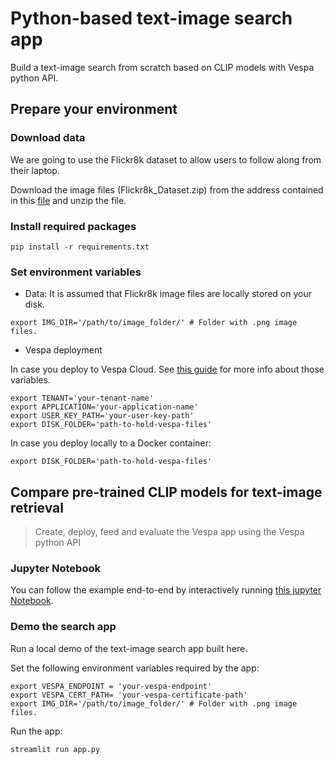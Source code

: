 # Python-based text-image search app

Build a text-image search from scratch based on CLIP models with Vespa python API.

## Prepare your environment

### Download data

We are going to use the Flickr8k dataset to allow users to follow along from their laptop.

Download the image files (Flickr8k_Dataset.zip) from the address contained in this 
[file](https://github.com/jbrownlee/Datasets/blob/master/Flickr8k_Dataset.names) and
unzip the file.

### Install required packages

```
pip install -r requirements.txt
```

### Set environment variables

* Data: It is assumed that Flickr8k image files are locally stored on your disk.
```
export IMG_DIR='/path/to/image_folder/' # Folder with .png image files.
```

* Vespa deployment

In case you deploy to Vespa Cloud. See 
[this guide](https://pyvespa.readthedocs.io/en/latest/deploy-vespa-cloud.html) 
for more info about those variables.
```
export TENANT='your-tenant-name'
export APPLICATION='your-application-name'
export USER_KEY_PATH='your-user-key-path'
export DISK_FOLDER='path-to-hold-vespa-files'
```
In case you deploy locally to a Docker container:
```
export DISK_FOLDER='path-to-hold-vespa-files'
```

## Compare pre-trained CLIP models for text-image retrieval
> Create, deploy, feed and evaluate the Vespa app using the Vespa python API

### Jupyter Notebook

You can follow the example end-to-end by interactively running 
[this jupyter Notebook](https://github.com/vespa-engine/sample-apps/blob/master/text-image-search/src/python/compare-pre-trained-clip-for-text-image-search.ipynb).

### Demo the search app

Run a local demo of the text-image search app built here.

Set the following environment variables required by the app:
```
export VESPA_ENDPOINT = 'your-vespa-endpoint'
export VESPA_CERT_PATH= 'your-vespa-certificate-path'
export IMG_DIR='/path/to/image_folder/' # Folder with .png image files.
```
 
Run the app:
```
streamlit run app.py
```